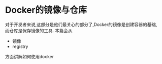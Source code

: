 # Docker的镜像与仓库

对于开发者来说,这部分是他们最关心的部分了,Docker的镜像是创建容器的基础,而仓库是保存镜像的工具.
本篇会从

+ 镜像
+ registry

方面讲解如何使用docker
